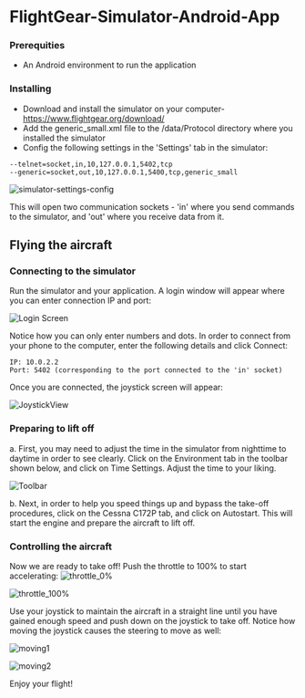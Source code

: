 # FlightGear-Simulator-Android-App

### Prerequities
* An Android environment to run the application

### Installing 
* Download and install the simulator on your computer- https://www.flightgear.org/download/
* Add the  generic_small.xml file to the /data/Protocol directory where you installed the simulator
* Config the following settings in the 'Settings' tab in the simulator:
```
--telnet=socket,in,10,127.0.0.1,5402,tcp
--generic=socket,out,10,127.0.0.1,5400,tcp,generic_small
```
![simulator-settings-config](https://user-images.githubusercontent.com/45856261/58368127-4a489680-7ef1-11e9-81ca-b17badca7f8e.PNG)

This will open two communication sockets - 'in' where you send commands to the simulator, and 'out' where you receive data from it.

## Flying the aircraft

### Connecting to the simulator
Run the simulator and your application. A login window will appear where you can enter connection IP and port:

![Login Screen](https://user-images.githubusercontent.com/45856261/63440676-f2aac000-c438-11e9-968e-88a527ef226b.PNG)

Notice how you can only enter numbers and dots.
In order to connect from your phone to the computer, enter the following details and click Connect:
```
IP: 10.0.2.2
Port: 5402 (corresponding to the port connected to the 'in' socket)
```
Once you are connected, the joystick screen will appear:

![JoystickView](https://user-images.githubusercontent.com/45856261/63444708-cd6d8000-c43f-11e9-9540-636905a91a65.PNG)


### Preparing to lift off
a. First, you may need to adjust the time in the simulator from nighttime to daytime in order to see clearly.
Click on the Environment tab in the toolbar shown below, and click on Time Settings. Adjust the time to your liking.

![Toolbar](https://user-images.githubusercontent.com/45856261/63440757-1241e880-c439-11e9-9623-ed96e7eae199.PNG)

b. Next, in order to help you speed things up and bypass the take-off procedures, click on the Cessna C172P tab, and click on Autostart. This will start the engine and prepare the aircraft to lift off.

### Controlling the aircraft
Now we are ready to take off!
Push the throttle to 100% to start accelerating:
![throttle_0%](https://user-images.githubusercontent.com/45856261/63443520-9a29f180-c43d-11e9-8cf3-4aa2cf522693.PNG)

![throttle_100%](https://user-images.githubusercontent.com/45856261/63443541-a746e080-c43d-11e9-89eb-d50054231692.PNG)

Use your joystick to maintain the aircraft in a straight line until you have gained enough speed and push down on the joystick to take off. Notice how moving the joystick causes the steering to move as well:

![moving1](https://user-images.githubusercontent.com/45856261/63445420-fe9a8000-c440-11e9-8e08-c83712977624.png)

![moving2](https://user-images.githubusercontent.com/45856261/63445419-fe01e980-c440-11e9-979d-840097604adf.png)


Enjoy your flight!
